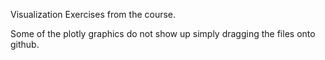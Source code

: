 Visualization Exercises from the course.

Some of the plotly graphics do not show up simply dragging the files onto github.
